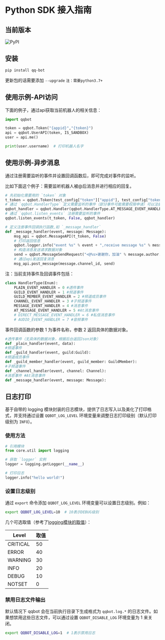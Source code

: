 # Python SDK 接入指南

## 当前版本
![PyPI](https://img.shields.io/pypi/v/qq-bot)

## 安装

``` bash
pip install qq-bot
```

更新包的话需要添加 ``--upgrade`` ``注：需要python3.7+``

## 使用示例-API访问

下面的例子，通过api获取当前机器人的相关信息：

``` py
import qqbot

token = qqbot.Token("{appid}","{token}")
api = qqbot.UserAPI(token, IS_SANDBOX)
user = api.me()

print(user.username)  # 打印机器人名字
```

## 使用示例-异步消息

通过注册需要监听的事件并设置回调函数后，即可完成对事件的监听。

比如下面这个例子：需要监听机器人被@后消息并进行相应的回复。

``` py
# 先初始化需要用的 `token` 对象
t_token = qqbot.Token(test_config["token"]["appid"], test_config["token"]["token"])
# 通过 `qqbot.HandlerType` 定义需要监听的事件（部分事件可能需要权限申请）可以注册多个
qqbot_handler = qqbot.Handler(qqbot.HandlerType.AT_MESSAGE_EVENT_HANDLER, _message_handler)
# 通过 `qqbot.listen_events` 注册需要监听的事件
qqbot.listen_events(t_token, False, qqbot_handler)

# 定义注册事件回调执行函数,如 `_message_handler`
def _message_handler(event, message: Message):
    msg_api = qqbot.MessageAPI(t_token, False)
    # 打印返回信息
    qqbot.logger.info("event %s" % event + ",receive message %s" % message.content)
    # 构造消息发送请求数据对象
    send = qqbot.MessageSendRequest("<@%s>谢谢你，加油" % message.author.id, message.id)
    # 通过api发送回复消息
    msg_api.post_message(message.channel_id, send)
```

注：当前支持事件及回调事件包括：

``` py
class HandlerType(Enum):
    PLAIN_EVENT_HANDLER = 0 #透传事件
    GUILD_EVENT_HANDLER = 1 #频道事件
    GUILD_MEMBER_EVENT_HANDLER = 2 #频道成员事件
    CHANNEL_EVENT_HANDLER = 3 #子频道事件
    MESSAGE_EVENT_HANDLER = 4 #消息事件
    AT_MESSAGE_EVENT_HANDLER = 5 #At消息事件
    # DIRECT_MESSAGE_EVENT_HANDLER = 6 #私信消息事件
    # AUDIO_EVENT_HANDLER = 7 #音频事件
```

事件回调函数的参数 1 为事件名称，参数 2 返回具体的数据对象。

``` py
#透传事件（无具体的数据对象，根据后台返回Json对象）
def _plain_handler(event, data):
#频道事件
def _guild_handler(event, guild:Guild):
#频道成员事件
def _guild_member_handler(event, guild_member: GuildMember):
#子频道事件
def _channel_handler(event, channel: Channel):
#消息事件 #At消息事件
def _message_handler(event, message: Message):
```

## 日志打印

基于自带的 logging 模块封装的日志模块，提供了日志写入以及美化了打印格式，并支持通过设置 `QQBOT_LOG_LEVEL` 环境变量来调整日志打印级别（默认打印级别为 `INFO`）。

### 使用方法

``` py
# 引用模块
from core.util import logging

# 获取 `logger` 实例
logger = logging.getLogger(__name__)

# 打印日志
logger.info("hello world!")
```

### 设置日志级别

通过 `export` 命令添加 `QQBOT_LOG_LEVEL` 环境变量可以设置日志级别。例如：

``` bash
export QQBOT_LOG_LEVEL=10  # 10表示DEBUG级别
```

几个可选取值（参考了[logging模块的取值](https://docs.python.org/3/library/logging.html#levels)）：

| Level | 取值 |
| ----- | ------------- |
| CRITICAL  | 50  |
| ERROR | 40 |
| WARNING | 30 |
| INFO | 20 |
| DEBUG | 10 |
| NOTSET | 0 |

### 禁用日志文件输出

默认情况下 qqbot 会在当前执行目录下生成格式为 `qqbot.log.*` 的日志文件。如果想禁用这些日志文件，可以通过设置 `QQBOT_DISABLE_LOG` 环境变量为 1 来关闭。

``` bash
export QQBOT_DISABLE_LOG=1  # 1表示禁用日志
```
